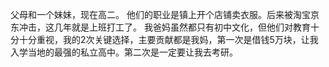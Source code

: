 ---
---

父母和一个妹妹，现在高二。
他们的职业是镇上开个店铺卖衣服。后来被淘宝京东冲击，这几年就是上班打工了。
我爸妈虽然都只有初中文化，但他们对教育十分十分重视，我的2次关键选择，主要贡献都是我妈，第一次是借钱5万块，让我入学当地的最强的私立高中。第二次是一定要让我去考研。
